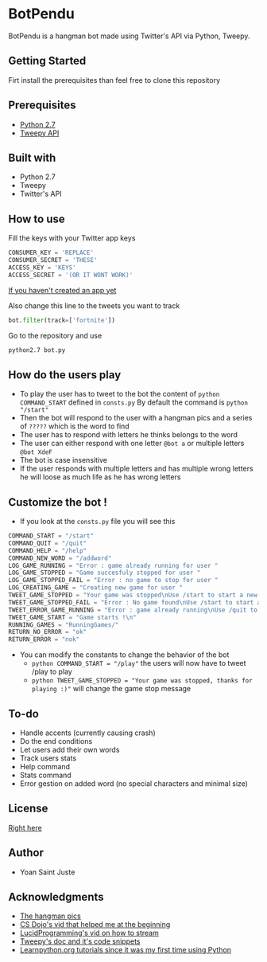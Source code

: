 # BotPendu

BotPendu is a hangman bot made using Twitter's API via Python, Tweepy.

## Getting Started
Firt install the prerequisites than feel free to clone this repository

## Prerequisites

* [Python 2.7](https://www.python.org/downloads/)
* [Tweepy API](http://docs.tweepy.org/en/3.7.0/install.html)

## Built with
* Python 2.7
* Tweepy
* Twitter's API

## How to use

Fill the keys with your Twitter app keys
```python
CONSUMER_KEY = 'REPLACE'
CONSUMER_SECRET = 'THESE'
ACCESS_KEY = 'KEYS'
ACCESS_SECRET = '(OR IT WONT WORK)'
```
[If you haven't created an app yet](https://developer.twitter.com/)

Also change this line to the tweets you want to track
```python
bot.filter(track=['fortnite'])
```
Go to the repository and use
```bash
python2.7 bot.py
```
## How do the users play

* To play the user has to tweet to the bot the content of ```python COMMAND_START``` defined in ```consts.py```
By default the command is ```python "/start"```
* Then the bot will respond to the user with a hangman pics and a series of ```?????``` which is the word to find
* The user has to respond with letters he thinks belongs to the word
* The user can either respond with one letter ```@bot a``` or multiple letters ```@bot XdeF```
* The bot is case insensitive
* If the user responds with multiple letters and has multiple wrong letters he will loose as much life as he has wrong letters

## Customize the bot !
* If you look at the ```consts.py``` file you will see this
```python
COMMAND_START = "/start"
COMMAND_QUIT = "/quit"
COMMAND_HELP = "/help"
COMMAND_NEW_WORD = "/addword"
LOG_GAME_RUNNING = "Error : game already running for user "
LOG_GAME_STOPPED = "Game succesfuly stopped for user "
LOG_GAME_STOPPED_FAIL = "Error : no game to stop for user "
LOG_CREATING_GAME = "Creating new game for user "
TWEET_GAME_STOPPED = "Your game was stopped\nUse /start to start a new game"
TWEET_GAME_STOPPED_FAIL = "Error : No game found\nUse /start to start a game"
TWEET_ERROR_GAME_RUNNING = "Error : game already running\nUse /quit to quit the game"
TWEET_GAME_START = "Game starts !\n"
RUNNING_GAMES = "RunningGames/"
RETURN_NO_ERROR = "ok"
RETURN_ERROR = "nok"
```
* You can modify the constants to change the behavior of the bot
  * ```python COMMAND_START = "/play"``` the users will now have to tweet /play to play
  * ```python TWEET_GAME_STOPPED = "Your game was stopped, thanks for playing :)"``` will change the game stop message

## To-do
* Handle accents (currently causing crash)
* Do the end conditions
* Let users add their own words
* Track users stats
* Help command
* Stats command
* Error gestion on added word (no special characters and minimal size)

## License
[Right here](https://github.com/yoansj/BotPendu/blob/master/LICENSE)

## Author
* Yoan Saint Juste

## Acknowledgments
* [The hangman pics](https://gist.github.com/chrishorton/8510732aa9a80a03c829b09f12e20d9c)
* [CS Dojo's vid that helped me at the beginning](https://www.youtube.com/watch?v=W0wWwglE1Vc&feature=youtu.be)
* [LucidProgramming's vid on how to stream](https://www.youtube.com/watch?v=wlnx-7cm4Gg&feature=youtu.be)
* [Tweepy's doc and it's code snippets](http://docs.tweepy.org/en/latest/getting_started.html)
* [Learnpython.org tutorials since it was my first time using Python](https://www.learnpython.org)
